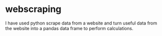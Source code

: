 # webscraping
I have used python scrape data from a website and turn useful data from the website into a pandas data frame to perform calculations.
